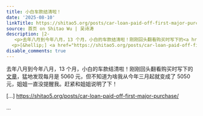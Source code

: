 ```yaml
---
title: 小白车款结清啦！
date: '2025-08-10'
linkTitle: https://shitao5.org/posts/car-loan-paid-off-first-major-purchase/
source: 首页 on Shitao Wu | 吴诗涛
description: |2-
   <p>去年八月到今年八月，13 个月，小白的车款结清啦！刚刚回头翻看购买时写下的<a href="../my-car/">文章</a>，猛地发现每月是 5060 元，但不知道为啥我从今年三月起就变成了 5050 元，姐姐一直没提醒我。赶紧和姐姐说明了下！</p>
  <p>[&hellip;] <a href="https://shitao5.org/posts/car-loan-paid-off-first-major-purchase/">https://shitao5.org/posts/car-loan-paid-off-first-major-purchase/</a></p>  ...
disable_comments: true
---
```

 <p>去年八月到今年八月，13 个月，小白的车款结清啦！刚刚回头翻看购买时写下的<a href="../my-car/">文章</a>，猛地发现每月是 5060 元，但不知道为啥我从今年三月起就变成了 5050 元，姐姐一直没提醒我。赶紧和姐姐说明了下！</p>
<p>[&hellip;] <a href="https://shitao5.org/posts/car-loan-paid-off-first-major-purchase/">https://shitao5.org/posts/car-loan-paid-off-first-major-purchase/</a></p>  ...